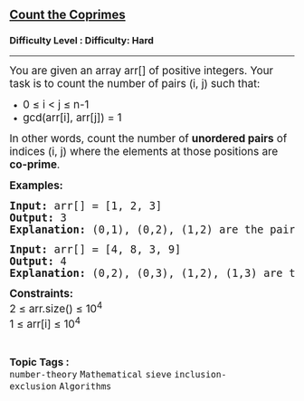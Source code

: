 <h2><a href="https://www.geeksforgeeks.org/problems/count-the-coprimes/1?_gl=1*18wsh61*_up*MQ..*_gs*MQ..&gclid=Cj0KCQjwyvfDBhDYARIsAItzbZETjWK7483jCFiEfyX6i49pK6OHr2Y3Tfh-rI5RSZhjaLmUQ-AQHWMaAs8jEALw_wcB&gbraid=0AAAAAC9yBkDG2XR0ViHst6xOZZ5uidrTw">Count the Coprimes</a></h2><h3>Difficulty Level : Difficulty: Hard</h3><hr><div class="problems_problem_content__Xm_eO"><p><span style="font-size: 14pt;">You are given an array arr[] of positive integers. Your task is to count the number of pairs (i, j) such that:</span></p>
<p><span style="font-size: 14pt;"> </span></p>
<ul>
<li><span class="katex" style="font-size: 14pt;">0 ≤ i &lt; j ≤ n-1</span></li>
<li><span class="katex" style="font-size: 14pt;">gcd(arr[i], arr[j]) = 1</span></li>
</ul>
<p data-start="370" data-end="505"><span style="font-size: 14pt;">In other words, count the number of <strong data-start="406" data-end="425">unordered pairs</strong> of indices (i, j) where the elements at those positions are <strong data-start="492" data-end="504">co-prime</strong>.</span></p>
<p data-start="370" data-end="505"><strong><span style="font-size: 14pt;">Examples:<br></span></strong></p>
<pre data-start="370" data-end="505"><strong><span style="font-size: 14pt;">Input: </span></strong><span style="font-size: 14pt;">arr[] = [1, 2, 3]</span><strong><span style="font-size: 14pt;"><br>Output: </span></strong><span style="font-size: 14pt;">3</span><strong><span style="font-size: 14pt;"><br>Explanation: </span></strong><span style="font-size: 14pt;">(0,1), (0,2), (1,2) are the pair of indices where gcd(arr[i], arr[j]) = 1</span><strong><span style="font-size: 14pt;"><br></span></strong></pre>
<pre><strong><span style="font-size: 14pt;">Input:</span></strong><span style="font-size: 14pt;"> arr[] = [4, 8, 3, 9]</span><strong><span style="font-size: 14pt;"><br>Output: </span></strong><span style="font-size: 14pt;">4</span><strong><span style="font-size: 14pt;"><br>Explanation: </span></strong><span style="font-size: 14pt;">(0,2), (0,3), (1,2), (1,3) are the pair of indices where gcd(arr[i], arr[j]) = 1<br></span></pre>
<p><strong><span style="font-size: 14pt;">Constraints:<br></span></strong><span style="font-size: 14pt;">2 ≤ arr.size() ≤ 10<sup>4</sup></span><strong><span style="font-size: 14pt;"><br></span></strong><span style="font-size: 14pt;">1 ≤ arr[i] ≤ 10</span><span style="font-size: 14pt;"><sup>4</sup></span></p></div><br><p><span style=font-size:18px><strong>Topic Tags : </strong><br><code>number-theory</code>&nbsp;<code>Mathematical</code>&nbsp;<code>sieve</code>&nbsp;<code>inclusion-exclusion</code>&nbsp;<code>Algorithms</code>&nbsp;